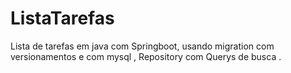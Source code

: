 # ListaTarefas
Lista de tarefas em java com Springboot, usando migration com versionamentos e com mysql , Repository com Querys de busca . 
